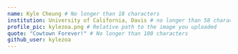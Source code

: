 ```yaml
---
name: Kyle Cheung # No longer than 18 characters
institution: University of California, Davis # no longer than 58 characters
profile_pic: kylezoa.png # Relative path to the image you uploaded
quote: "Cowtown Forever!" # No longer than 100 characters
github_user: kylezoa 
---
```

